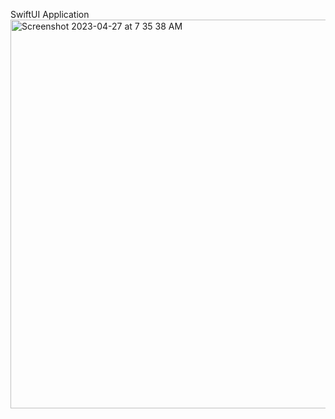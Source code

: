 SwiftUI Application
<img width="622" alt="Screenshot 2023-04-27 at 7 35 38 AM" src="https://user-images.githubusercontent.com/24820716/234878926-54b36d60-1eff-45dd-8d55-09a3ddc2e862.png">
